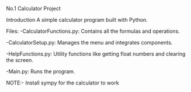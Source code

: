 No.1 Calculator Project

Introduction
A simple calculator program built with Python.

Files:
-CalculatorFunctions.py: Contains all the formulas and operations.

-CalculatorSetup.py: Manages the menu and integrates components.
  
-HelpFunctions.py: Utility functions like getting float numbers and clearing the screen.
  
-Main.py: Runs the program.

NOTE:- Install sympy for the calculator to work
